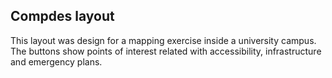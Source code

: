## Compdes layout



This layout was design for a mapping exercise inside a university campus. The buttons show points of interest related with accessibility, infrastructure and emergency plans. 